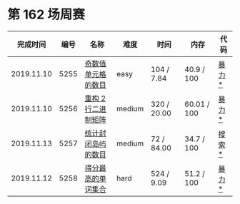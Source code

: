 # 第 162 场周赛


**完成时间**|**编号**|**名称**|**难度**|**时间**|**内存**|**代码**
--------|--------|--------|------------|--------|--------|--------
2019.11.10|5255|[奇数值单元格的数目](/第%20162%20场周赛/5255.%20奇数值单元格的数目/question.md)|easy|104 / 7.84|40.9 / 100|[暴力*](/5255.%20奇数值单元格的数目/javascript/av_v1.js)
2019.11.10|5256|[重构 2 行二进制矩阵](/5256.%20重构%202%20行二进制矩阵/question.md)|medium|320 / 20.00|60.01 / 100|[暴力*](/5256.%20重构%202%20行二进制矩阵/javascript/av_v1.js)
2019.11.13|5257|[统计封闭岛屿的数目](/5257.%20统计封闭岛屿的数目/question.md)|medium|72 / 84.00|34.7 / 100|[搜索*](/5257.%20统计封闭岛屿的数目/javascript/av_v1.js)
2019.11.12|5258|[得分最高的单词集合](/5258.%20得分最高的单词集合/question.md)|hard|524 / 9.09|51.2 / 100|[暴力*](/5258.%20得分最高的单词集合/javascript/av_v1.js)
